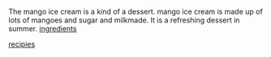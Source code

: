 The mango ice cream is a kind of a dessert.
mango ice cream is made up of lots of mangoes and sugar and milkmade.
It is a refreshing dessert in summer.
<a href="https://github.com/Ayushi2009/recipie/blob/main/ingredients.md">ingredients</a>

<a href="https://github.com/Ayushi2009/recipie/blob/main/recipies.md">recipies</a>
